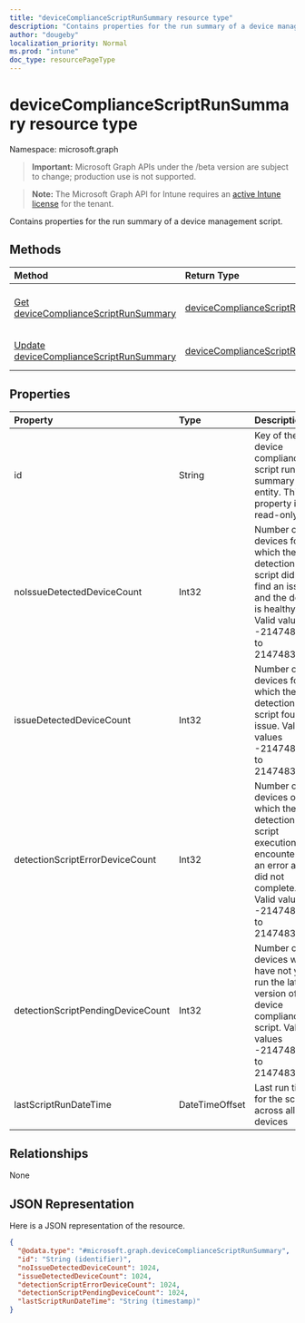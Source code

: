 ```yaml
---
title: "deviceComplianceScriptRunSummary resource type"
description: "Contains properties for the run summary of a device management script."
author: "dougeby"
localization_priority: Normal
ms.prod: "intune"
doc_type: resourcePageType
---
```


# deviceComplianceScriptRunSummary resource type

Namespace: microsoft.graph

> **Important:** Microsoft Graph APIs under the /beta version are subject to change; production use is not supported.

> **Note:** The Microsoft Graph API for Intune requires an [active Intune license](https://go.microsoft.com/fwlink/?linkid=839381) for the tenant.

Contains properties for the run summary of a device management script.

## Methods
|Method|Return Type|Description|
|:---|:---|:---|
|[Get deviceComplianceScriptRunSummary](../api/intune-devices-devicecompliancescriptrunsummary-get.md)|[deviceComplianceScriptRunSummary](../resources/intune-devices-devicecompliancescriptrunsummary.md)|Read properties and relationships of the [deviceComplianceScriptRunSummary](../resources/intune-devices-devicecompliancescriptrunsummary.md) object.|
|[Update deviceComplianceScriptRunSummary](../api/intune-devices-devicecompliancescriptrunsummary-update.md)|[deviceComplianceScriptRunSummary](../resources/intune-devices-devicecompliancescriptrunsummary.md)|Update the properties of a [deviceComplianceScriptRunSummary](../resources/intune-devices-devicecompliancescriptrunsummary.md) object.|

## Properties
|Property|Type|Description|
|:---|:---|:---|
|id|String|Key of the device compliance script run summary entity. This property is read-only.|
|noIssueDetectedDeviceCount|Int32|Number of devices for which the detection script did not find an issue and the device is healthy. Valid values -2147483648 to 2147483647|
|issueDetectedDeviceCount|Int32|Number of devices for which the detection script found an issue. Valid values -2147483648 to 2147483647|
|detectionScriptErrorDeviceCount|Int32|Number of devices on which the detection script execution encountered an error and did not complete. Valid values -2147483648 to 2147483647|
|detectionScriptPendingDeviceCount|Int32|Number of devices which have not yet run the latest version of the device compliance script. Valid values -2147483648 to 2147483647|
|lastScriptRunDateTime|DateTimeOffset|Last run time for the script across all devices|

## Relationships
None

## JSON Representation
Here is a JSON representation of the resource.
<!-- {
  "blockType": "resource",
  "keyProperty": "id",
  "@odata.type": "microsoft.graph.deviceComplianceScriptRunSummary"
}
-->
``` json
{
  "@odata.type": "#microsoft.graph.deviceComplianceScriptRunSummary",
  "id": "String (identifier)",
  "noIssueDetectedDeviceCount": 1024,
  "issueDetectedDeviceCount": 1024,
  "detectionScriptErrorDeviceCount": 1024,
  "detectionScriptPendingDeviceCount": 1024,
  "lastScriptRunDateTime": "String (timestamp)"
}
```






